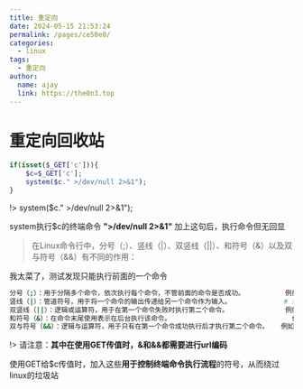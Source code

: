 ```yaml
---
title: 重定向
date: 2024-05-15 21:53:24
permalink: /pages/ce50e0/
categories:
  - linux
tags:
  - 重定向
author: 
  name: ajay
  link: https://the0n3.top
---
```



# 重定向回收站

```php
if(isset($_GET['c'])){
    $c=$_GET['c'];
    system($c." >/dev/null 2>&1");
}
```

!> system($c." >/dev/null 2>&1");

system执行$c的终端命令 **">/dev/null 2>&1"** 加上这句后，执行命令但无回显

> 在Linux命令行中，分号（;）、竖线（|）、双竖线（||）、和符号（&）以及双与符号（&&）有不同的作用：

我太菜了，测试发现只能执行前面的一个命令

```bash
分号（;）：用于分隔多个命令，依次执行每个命令，不管前面的命令是否成功。          例如：?c=ls;pwd;  
竖线（|）：管道符号，用于将一个命令的输出传递给另一个命令作为输入。             # 测试失败
双竖线（||）：逻辑或运算符，用于在第一个命令失败时执行第二个命令。              例如：?c=ls||
和符号（&）：在命令末尾使用表示在后台执行该命令。                              例如：?c=pwd%26
双与符号（&&）：逻辑与运算符，用于只有在第一个命令成功执行后才执行第二个命令。   例如：?c=pwd%26%26  
```



!> 请注意：**其中在使用GET传值时，&和&&都需要进行url编码**  

使用GET给$c传值时，加入这些**用于控制终端命令执行流程**的符号，从而绕过linux的垃圾站
